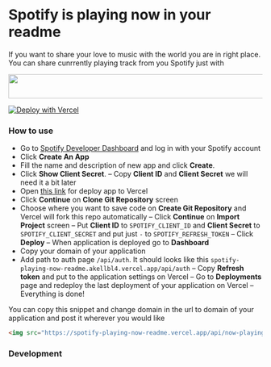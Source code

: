 # Spotify is playing now in your readme

If you want to share your love to music with the world you are in right place. You can share cunrrently playing track from you Spotify just with 

<img src="https://spotify-playing-now-readme.vercel.app/api/now-playing?3" width="540" height="48">

[![Deploy with Vercel](https://vercel.com/button)](https://vercel.com/new/git/external?repository-url=https%3A%2F%2Fgithub.com%2Fakellbl4%2Fspotify-playing-now-readme&env=SPOTIFY_CLIENT_ID,SPOTIFY_CLIENT_SECRET,SPOTIFY_REFRESH_TOKEN&envDescription=Spotify%20credentials%20should%20be%20provided.&envLink=https%3A%2F%2Fgithub.com%2Fakellbl4%2Fspotify-playing-now-readme%2Fblob%2Fmain%2FREADME.md&project-name=spotify-playing-now-readme)

### How to use
- Go to [Spotify Developer Dashboard](https://developer.spotify.com/dashboard/) and log in with your Spotify account
- Click **Create An App**
- Fill the name and description of new app and click **Create**.
- Click **Show Client Secret**.
– Copy **Client ID** and **Client Secret** we will need it a bit later
- Open [this link](https://vercel.com/new/git/external?repository-url=https%3A%2F%2Fgithub.com%2Fakellbl4%2Fspotify-playing-now-readme&env=SPOTIFY_CLIENT_ID,SPOTIFY_CLIENT_SECRET,SPOTIFY_REFRESH_TOKEN&envDescription=Spotify%20credentials%20should%20be%20provided.&envLink=https%3A%2F%2Fgithub.com%2Fakellbl4%2Fspotify-playing-now-readme%2Fblob%2Fmain%2FREADME.md&project-name=spotify-playing-now-readme) for deploy app to Vercel
- Click **Continue** on **Clone Git Repository** screen
- Choose where you want to save code on **Create Git Repository** and Vercel will fork this repo automatically
– Click **Continue** on **Import Project** screen
– Put **Client ID** to `SPOTIFY_CLIENT_ID` and **Client Secret** to `SPOTIFY_CLIENT_SECRET` and put just `-` to `SPOTIFY_REFRESH_TOKEN`
– Click **Deploy**
– When application is deployed go to **Dashboard**
- Copy your domain of your application
- Add path to auth page `/api/auth`.  It should looks like this `spotify-playing-now-readme.akellbl4.vercel.app/api/auth`
– Copy **Refresh token** and put to the application settings on Vercel
– Go to **Deployments** page and redeploy the last deployment of your application on Vercel
– Everything is done!

You can copy this snippet and change domain in the url to domain of your application and post it wherever you would like
```html
<img src="https://spotify-playing-now-readme.vercel.app/api/now-playing" width="540" height="48">
```


### Development

